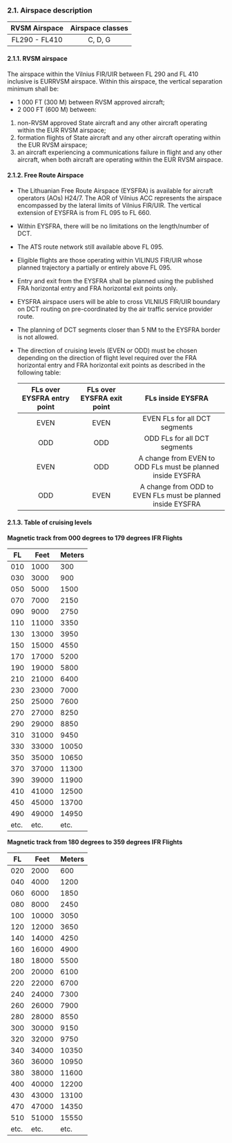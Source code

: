 ### 	2.1. Airspace description

| RVSM Airspace | Airspace classes |
| :-----------: | :--------------: |
| FL290 - FL410 |     C, D, G      |

#### 2.1.1. RVSM airspace

The airspace within the Vilnius FIR/UIR between FL 290 and FL 410 inclusive is EURRVSM airspace. Within this airspace, the vertical separation minimum shall be:

- 1 000 FT (300 M) between RVSM approved aircraft;
- 2 000 FT (600 M) between:

1. non-RVSM approved State aircraft and any other aircraft operating within the EUR RVSM airspace;
2. formation flights of State aircraft and any other aircraft operating within the EUR RVSM airspace;
3. an aircraft experiencing a communications failure in flight and any other aircraft, when both aircraft are operating within the EUR RVSM airspace.

#### 2.1.2. Free Route Airspace

- The Lithuanian Free Route Airspace (EYSFRA) is available for aircraft operators (AOs) H24/7. The AOR of Vilnius ACC represents the airspace encompassed by the lateral limits of Vilnius FIR/UIR. The vertical extension of EYSFRA is from FL 095 to FL 660.

- Within EYSFRA, there will be no limitations on the length/number of DCT.

- The ATS route network still available above FL 095.

- Eligible flights are those operating within VILINUS FIR/UIR whose planned trajectory a partially or entirely above FL 095.

- Entry and exit from the EYSFRA shall be planned using the published FRA horizontal entry and FRA horizontal exit points only.

- EYSFRA airspace users will be able to cross VILNIUS FIR/UIR boundary on DCT routing on pre-coordinated by the air traffic service provider route.

- The planning of DCT segments closer than 5 NM to the EYSFRA border is not allowed.

- The direction of cruising levels (EVEN or ODD) must be chosen depending on the direction of flight level required over the FRA horizontal entry and FRA horizontal exit points as described in the following table:

  | FLs over EYSFRA entry point | FLs over EYSFRA exit point |                      FLs inside EYSFRA                      |
  | :-------------------------: | :------------------------: | :---------------------------------------------------------: |
  |            EVEN             |            EVEN            |                EVEN FLs for all DCT segments                |
  |             ODD             |            ODD             |                ODD FLs for all DCT segments                 |
  |            EVEN             |            ODD             | A change from EVEN to ODD FLs must be planned inside EYSFRA |
  |             ODD             |            EVEN            | A change from ODD to EVEN FLs must be planned inside EYSFRA |

#### 2.1.3. Table of cruising levels

**Magnetic track from 000 degrees to 179 degrees IFR Flights**

| FL   | Feet  | Meters |
| ---- | ----- | ------ |
| 010  | 1000  | 300    |
| 030  | 3000  | 900    |
| 050  | 5000  | 1500   |
| 070  | 7000  | 2150   |
| 090  | 9000  | 2750   |
| 110  | 11000 | 3350   |
| 130  | 13000 | 3950   |
| 150  | 15000 | 4550   |
| 170  | 17000 | 5200   |
| 190  | 19000 | 5800   |
| 210  | 21000 | 6400   |
| 230  | 23000 | 7000   |
| 250  | 25000 | 7600   |
| 270  | 27000 | 8250   |
| 290  | 29000 | 8850   |
| 310  | 31000 | 9450   |
| 330  | 33000 | 10050  |
| 350  | 35000 | 10650  |
| 370  | 37000 | 11300  |
| 390  | 39000 | 11900  |
| 410  | 41000 | 12500  |
| 450  | 45000 | 13700  |
| 490  | 49000 | 14950  |
| etc. | etc.  | etc.   |

**Magnetic track from 180 degrees to 359 degrees IFR Flights**

| FL   | Feet  | Meters |
| ---- | ----- | ------ |
| 020  | 2000  | 600    |
| 040  | 4000  | 1200   |
| 060  | 6000  | 1850   |
| 080  | 8000  | 2450   |
| 100  | 10000 | 3050   |
| 120  | 12000 | 3650   |
| 140  | 14000 | 4250   |
| 160  | 16000 | 4900   |
| 180  | 18000 | 5500   |
| 200  | 20000 | 6100   |
| 220  | 22000 | 6700   |
| 240  | 24000 | 7300   |
| 260  | 26000 | 7900   |
| 280  | 28000 | 8550   |
| 300  | 30000 | 9150   |
| 320  | 32000 | 9750   |
| 340  | 34000 | 10350  |
| 360  | 36000 | 10950  |
| 380  | 38000 | 11600  |
| 400  | 40000 | 12200  |
| 430  | 43000 | 13100  |
| 470  | 47000 | 14350  |
| 510  | 51000 | 15550  |
| etc. | etc.  | etc.   |

